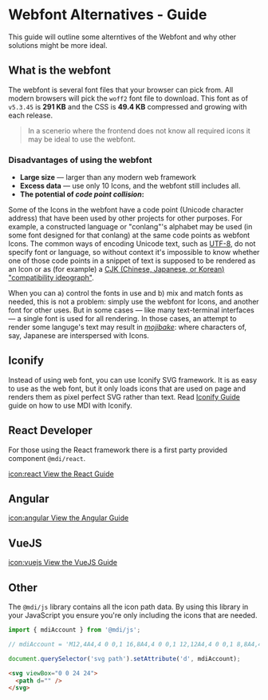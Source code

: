 # Webfont Alternatives - Guide

This guide will outline some alterntives of the Webfont and why other solutions might be more ideal.

## What is the webfont

The webfont is several font files that your browser can pick from. All modern browsers will pick the `woff2` font file to download. This font as of `v5.3.45` is **291 KB** and the CSS is **49.4 KB** compressed and growing with each release.

<blockquote class="alert alert-info">
  In a scenerio where the frontend does not know all required icons it may be ideal to use the webfont.
</blockquote>

### Disadvantages of using the webfont

- **Large size** — larger than any modern web framework
- **Excess data** — use only 10 Icons, and the webfont still includes all.
- **The potential of _code point collision_:** 

Some of the Icons in the webfont have a code point (Unicode character address) that have been used by other projects for other purposes. For example, a constructed language or "conlang"'s alphabet may be used (in some font designed for that conlang) at the same code points as webfont Icons. The common ways of encoding Unicode text, such as [UTF-8](https://en.wikipedia.org/wiki/UTF-8), do not specify font or language, so without context it's impossible to know whether one of those code points in a snippet of text is supposed to be rendered as an Icon or as (for example) a [CJK (Chinese, Japanese, or Korean) "compatibility ideograph"](http://www.unicode.org/charts/PDF/UF900.pdf).

When you can a) control the fonts in use and b) mix and match fonts as needed, this is not a problem: simply use the webfont for Icons, and another font for other uses. But in some cases — like many text-terminal interfaces — a single font is used for all rendering. In those cases, an attempt to render some languge's text may result in _[mojibake](https://en.wikipedia.org/wiki/mojibake)_: where characters of, say, Japanese are interspersed with Icons.

## Iconify

Instead of using web font, you can use Iconify SVG framework. It is as easy to use as the web font, but it only loads icons that are used on page and renders them as pixel perfect SVG rather than text. Read [Iconify Guide](/guide/iconify) guide on how to use MDI with Iconify.

## React Developer

For those using the React framework there is a first party provided component `@mdi/react`.

<a href="/getting-started/react" class="button">icon:react View the React Guide</a>

## Angular

<a href="/getting-started/angular" class="button">icon:angular View the Angular Guide</a>

## VueJS

<a href="/getting-started/vuejs" class="button">icon:vuejs View the VueJS Guide</a>

## Other

The `@mdi/js` library contains all the icon path data. By using this library in your JavaScript you ensure you're only including the icons that are needed.

```javascript
import { mdiAccount } from '@mdi/js';

// mdiAccount = 'M12,4A4,4 0 0,1 16,8A4,4 0 0,1 12,12A4,4 0 0,1 8,8A4,4 0 0,1 12,4M12,14C16.42,14 20,15.79 20,18V20H4V18C4,15.79 7.58,14 12,14Z'

document.querySelector('svg path').setAttribute('d', mdiAccount);
```

```html
<svg viewBox="0 0 24 24">
  <path d="" />
</svg>
```
